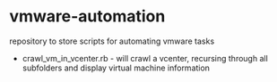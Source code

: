 vmware-automation
=================

repository to store scripts for automating vmware tasks 


+ crawl_vm_in_vcenter.rb - will crawl a vcenter, recursing through all subfolders and display virtual machine information
